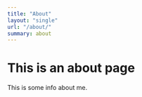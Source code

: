 ```yaml
---
title: "About"
layout: "single"
url: "/about/"
summary: about
---
```


# This is an about page

This is some info about me.